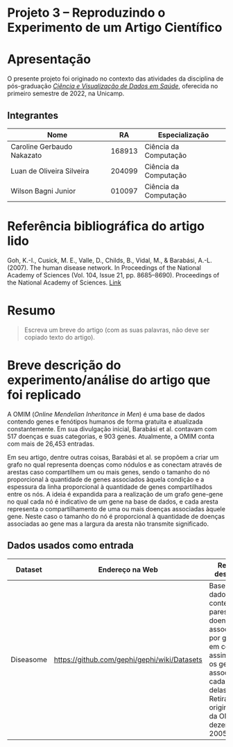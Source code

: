 # Projeto 3 – Reproduzindo o Experimento de um Artigo Científico
# Apresentação
O presente projeto foi originado no contexto das atividades da disciplina de pós-graduação [_Ciência e Visualização de Dados em Saúde_](https://ds4h.org/), oferecida no primeiro semestre de 2022, na Unicamp.

## Integrantes

Nome | RA | Especialização
---|---|---
Caroline Gerbaudo Nakazato | 168913 | Ciência da Computação
Luan de Oliveira Silveira | 204099 | Ciência da Computação
Wilson Bagni Junior | 010097 | Ciência da Computação

# Referência bibliográfica do artigo lido
Goh, K.-I., Cusick, M. E., Valle, D., Childs, B., Vidal, M., & Barabási, A.-L. (2007). The human disease network. In Proceedings of the National Academy of Sciences (Vol. 104, Issue 21, pp. 8685–8690). Proceedings of the National Academy of Sciences. [Link](https://doi.org/10.1073/pnas.0701361104)

# Resumo
> Escreva um breve do artigo (com as suas palavras, não deve ser copiado texto do artigo).

# Breve descrição do experimento/análise do artigo que foi replicado
A OMIM (_Online Mendelian Inheritance in Men_) é uma base de dados contendo genes e fenótipos humanos de forma gratuita e atualizada constantemente. Em sua divulgação inicial, Barabási et al. contavam com 517 doenças e suas categorias, e 903 genes. Atualmente, a OMIM conta com mais de 26,453 entradas.

Em seu artigo, dentre outras coisas, Barabási et al. se propõem a criar um grafo no qual representa doenças como nódulos e as conectam através de arestas caso compartilhem um ou mais genes, sendo o tamanho do nó proporcional à quantidade de genes associados àquela condição e a espessura da linha proporcional à quantidade de genes compartilhados entre os nós. A ideia é expandida para a realização de um grafo gene-gene no qual cada nó é indicativo de um gene na base de dados, e cada aresta representa o compartilhamento de uma ou mais doenças associadas àquele gene. Neste caso o tamanho do nó é proporcional à quantidade de doenças associadas ao gene mas a largura da aresta não transmite significado.

## Dados usados como entrada
Dataset | Endereço na Web | Resumo descritivo
----- | ----- | -----
Diseasome | https://github.com/gephi/gephi/wiki/Datasets | Base de dados contendo pares de doenças associadas por genes em comum, assim como os genes associados a cada uma delas. Retirada originalmente da OMIM, dezembro de 2005.
